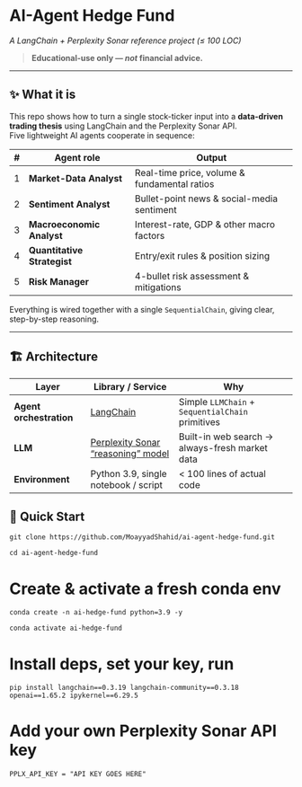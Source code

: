 # AI-Agent Hedge Fund  
*A LangChain + Perplexity Sonar reference project (≤ 100 LOC)*  

> **Educational-use only — _not_ financial advice.**

---

## ✨ What it is
This repo shows how to turn a single stock-ticker input into a **data-driven trading thesis** using LangChain and the Perplexity Sonar API.  
Five lightweight AI agents cooperate in sequence:

| # | Agent role | Output |
|---|------------|--------|
| 1 | **Market-Data Analyst**      | Real-time price, volume & fundamental ratios |
| 2 | **Sentiment Analyst**        | Bullet-point news & social-media sentiment |
| 3 | **Macroeconomic Analyst**    | Interest-rate, GDP & other macro factors |
| 4 | **Quantitative Strategist**  | Entry/exit rules & position sizing |
| 5 | **Risk Manager**             | 4-bullet risk assessment & mitigations |

Everything is wired together with a single `SequentialChain`, giving clear, step-by-step reasoning.

---

## 🏗  Architecture

| Layer | Library / Service | Why |
|-------|-------------------|-----|
| **Agent orchestration** | [LangChain](https://python.langchain.com/) | Simple `LLMChain` + `SequentialChain` primitives |
| **LLM** | [Perplexity Sonar “reasoning” model](https://docs.perplexity.ai/) | Built-in web search → always-fresh market data |
| **Environment** | Python 3.9, single notebook / script | < 100 lines of actual code |


## 🚀 Quick Start

```git clone https://github.com/MoayyadShahid/ai-agent-hedge-fund.git``` 

```cd ai-agent-hedge-fund```

# Create & activate a fresh conda env
```conda create -n ai-hedge-fund python=3.9 -y```

```conda activate ai-hedge-fund```

# Install deps, set your key, run
```pip install langchain==0.3.19 langchain-community==0.3.18 openai==1.65.2 ipykernel==6.29.5```  

# Add your own Perplexity Sonar API key
```PPLX_API_KEY = "API KEY GOES HERE"```
